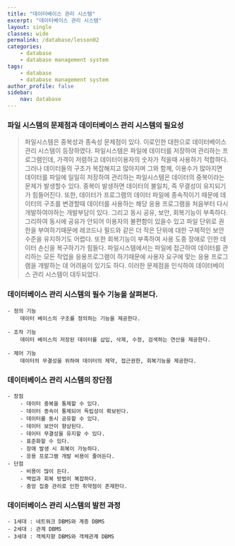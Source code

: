 ```yaml
---
title: "데이터베이스 관리 시스템"
excerpt: "데이터베이스 관리 시스템"
layout: single
classes: wide
permalink: /database/lesson02
categories:
    - database
    - database management system
tags:
    - database
    - database management system
author_profile: false
sidebar:
    nav: database
---
```


### 파일 시스템의 문제점과 데이터베이스 관리 시스템의 필요성
    
> 파일시스템은 중복성과 종속성 문제점이 있다. 이로인한 대한으로 데이터베이스 관리 시스템이 등장하였다.
파일시스템은 파일에 데이터를 저장하여 관리하는 프로그램인데, 가격이 저렴하고 데이터이용자의 숫자가 적을때 사용하기 적합하다. 
그러나 데이터들의 구조가 복잡해지고 많아지며 그와 함께, 이용수가 많아지면 데이터를 파일에 일일히 저장하여 관리하는 파일시스템은 데이터의 중복이라는 문제가 발생할수 있다. 중복이 발생하면 데이터의 불일치, 즉 무결성이 유지되기가 힘들어진다. 
또한, 데이터가 프로그램의 데이터 파일에 종속적이기 때문에 데이터의 구조를 변경할때 데이터를 사용하는 해당 응용 프로그램을 처음부터 다시 개발하여야하는 개발부담이 있다.
그리고 동시 공유, 보안, 회복기능이 부족하다. 그리하여 동시에 공유가 안되어 이용자의 불편함이 있을수 있고 파일 단위로 권한을 부여하기때문에 레코드나 필드와 같은 더 작은 단위에 대한 구체적인 보안수준을 유지하기도 어렵다. 또한 회복기능이 부족하여 사용 도중 장애로 인한 데이터 손신을 복구하기가 힘들다.
파일시스템에서는 파일에 접근하여 데이터를 관리하는 모든 작업을 응용프로그램이 하기때문에 사용자 요구에 맞는 응용 프로그램을 개발하는 데 어려움이 있기도 하다.
이러한 문제점을 인식하여 데이터베이스 관리 시스템이 대두되었다.


### 데이터베이스 관리 시스템의 필수 기능을 살펴본다.

    - 정의 기능
        데이터 베이스의 구조를 정의하는 기능을 제공한다.
    
    - 조작 기능
        데이터 베이스의 저장된 데이터를 삽입, 삭제, 수정, 검색하는 연산을 제공한다.
    
    - 제어 기능
        데이터의 무결성을 위하여 데이터의 제약, 접근권한, 회복기능을 제공한다.


### 데이터베이스 관리 시스템의 장단점
    - 장점
        - 데이터 중복을 통제할 수 있다.
        - 데이터 종속이 통제되어 독립성이 확보된다.
        - 데이터를 동시 공유할 수 있다.
        - 데이터 보안이 향상된다.
        - 데이터 무결성을 유지할 수 있다.
        - 표준화할 수 있다.
        - 장애 발생 시 회복이 가능하다.
        - 응용 프로그램 개발 비용이 줄어든다.
    - 단점
        - 비용이 많이 든다.
        - 백업과 회복 방법이 복잡하다.
        - 중앙 집중 관리로 인한 취약점이 존재한다.


### 데이터베이스 관리 시스템의 발전 과정
    - 1세대 : 네트워크 DBMS와 계층 DBMS
    - 2세대 : 관계 DBMS
    - 3세대 : 객체지향 DBMS와 객체관계 DBMS